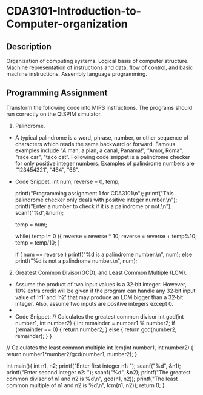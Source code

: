 # CDA3101-Introduction-to-Computer-organization

Description
----------------------
Organization of computing systems. Logical basis of computer structure. Machine representation of instructions and data, flow of control, and basic machine instructions. Assembly language programming.

Programming Assignment
----------------------
Transform the following code into MIPS instructions. The programs should run correctly on the QtSPIM simulator. 

1. Palindrome. 
  - A typical palindrome is a word, phrase, number, or other sequence of characters which reads the same backward or forward. Famous examples include "A man, a plan, a canal, Panama!", "Amor, Roma", "race car", "taco cat”. Following code snippet is a palindrome checker for only positive integer numbers. Examples of palindrome numbers are “123454321”, “464”, “66”.

  - Code Snippet: 
    int num, reverse = 0, temp;

    printf("Programming assignment 1 for CDA3101\n");
    printf("This palindrome checker only deals with positive integer number.\n");
    printf("Enter a number to check if it is a palindrome or not.\n");
    scanf("%d",&num);
 
    temp = num;
 
    while( temp != 0 ){
	    reverse = reverse * 10;
	    reverse = reverse + temp%10;
	    temp = temp/10;
    }
 
    if ( num == reverse )
	    printf("%d is a palindrome number.\n", num);
    else
	    printf("%d is not a palindrome number.\n", num);

2. Greatest Common Divisor(GCD), and Least Common Multiple (LCM). 
  - Assume the product of two input values is a 32‐bit integer. However, 10% extra credit will be given if the program can handle any 32‐bit input value of ‘n1’ and ‘n2’ that may produce an LCM bigger than a 32‐bit integer. Also, assume two inputs are positive integers except 0.
  - 
  - Code Snippet:
  // Calculates the greatest common divisor
  int gcd(int number1, int number2) {
    int remainder = number1 % number2;
    if (remainder == 0) {
      return number2;
    } else {
      return gcd(number2, remainder);
    }
  }

  // Calculates the least common multiple
  int lcm(int number1, int number2) {
    return number1*number2/gcd(number1, number2);
  }
  
  int main(){
    int n1, n2;
    printf("Enter first integer n1: ");
    scanf("%d", &n1);
    printf("Enter second integer n2: ");
    scanf("%d", &n2);
    printf("The greatest common divisor of n1 and n2 is %d\n", gcd(n1, n2));
    printf("The least common multiple of n1 and n2 is %d\n", lcm(n1, n2));
    return 0;
}
